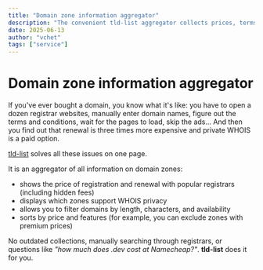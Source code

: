 ```yaml
---
title: "Domain zone information aggregator"
description: "The convenient tld-list aggregator collects prices, terms, and WHOIS privacy options for domain zones to help you easily choose the best registrar and rate."
date: 2025-06-13
author: "vchet"
tags: ["service"]
---
```


# Domain zone information aggregator

If you've ever bought a domain, you know what it's like: you have to open a dozen registrar websites, manually enter domain names, figure out the terms and conditions, wait for the pages to load, skip the ads… And then you find out that renewal is three times more expensive and private WHOIS is a paid option.

[tld-list](https://tld-list.com) solves all these issues on one page.

It is an aggregator of all information on domain zones:

- shows the price of registration and renewal with popular registrars (including hidden fees)
- displays which zones support WHOIS privacy
- allows you to filter domains by length, characters, and availability
- sorts by price and features (for example, you can exclude zones with premium prices)

No outdated collections, manually searching through registrars, or questions like *"how much does .dev cost at Namecheap?"*. **tld-list** does it for you.
